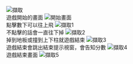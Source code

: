 
![擷取](https://github.com/HungIPing/birdgame/assets/138191069/b1cab08d-15c2-415d-aa6e-52fc03a45dc8)  
遊戲開始的畫面
![開始畫面](https://github.com/HungIPing/birdgame/assets/138191069/d951af84-2542-4deb-91b0-bd0cf6808779)  
點擊數下可以往上飛
![擷取1](https://github.com/HungIPing/birdgame/assets/138191069/cb9a14f6-5442-4c44-960a-3a8604ce8046)  
不點擊的話會一直往下掉
![擷取2](https://github.com/HungIPing/birdgame/assets/138191069/eab9df22-86c3-4f35-8b44-751be64289e2)  
掉到地板或撞到上下柱就遊戲結束
![擷取3](https://github.com/HungIPing/birdgame/assets/138191069/dec76298-9585-45b9-b656-19d29dff00f2)  
遊戲結束會跳出結束提示視窗，會告知分數
![擷取4](https://github.com/HungIPing/birdgame/assets/138191069/7d069d55-81a4-4e64-b2dd-9bd218068697)  
遊戲結束畫面
![擷取5](https://github.com/HungIPing/birdgame/assets/138191069/89a93f99-1fe2-4db0-bd51-55921c0d916b)  

